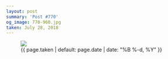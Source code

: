 ```yaml
---
layout: post
summary: 'Post #770'
og_image: 770-960.jpg
taken: July 28, 2018
---
```


<figure class="post">
<img sizes="(min-width: 700px) 50vw, calc(100vw - 2rem)" src="{{ site.assets_url }}/770-480.jpg" srcset="{{ site.assets_url }}/770-240.jpg 240w, {{ site.assets_url }}/770-480.jpg 480w, {{ site.assets_url }}/770-720.jpg 720w, {{ site.assets_url }}/770-960.jpg 960w"/>
<figcaption>
<time>{{ page.taken | default: page.date | date: "%B %-d, %Y" }}</time>
</figcaption>
</figure>
